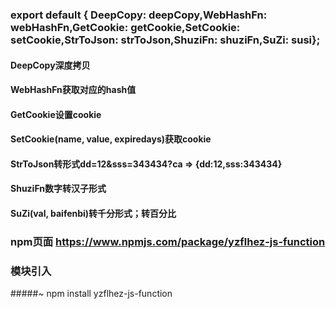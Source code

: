 
### export default { DeepCopy: deepCopy,WebHashFn: webHashFn,GetCookie: getCookie,SetCookie: setCookie,StrToJson: strToJson,ShuziFn: shuziFn,SuZi: susi};

#### DeepCopy深度拷贝
#### WebHashFn获取对应的hash值
#### GetCookie设置cookie
#### SetCookie(name, value, expiredays)获取cookie
#### StrToJson转形式dd=12&sss=343434?ca => {dd:12,sss:343434}
#### ShuziFn数字转汉子形式
#### SuZi(val, baifenbi)转千分形式；转百分比

### npm页面        https://www.npmjs.com/package/yzflhez-js-function
### 模块引入
 #####~ npm install yzflhez-js-function

